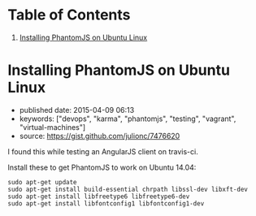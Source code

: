 
# Table of Contents

1.  [Installing PhantomJS on Ubuntu Linux](#installing-phantomjs-on-ubuntu-linux)


<a id="installing-phantomjs-on-ubuntu-linux"></a>

# Installing PhantomJS on Ubuntu Linux

-   published date: 2015-04-09 06:13
-   keywords: ["devops", "karma", "phantomjs", "testing", "vagrant", "virtual-machines"]
-   source: <https://gist.github.com/julionc/7476620>

I found this while testing an AngularJS client on travis-ci.

Install these to get PhantomJS to work on Ubuntu 14.04:

    sudo apt-get update
    sudo apt-get install build-essential chrpath libssl-dev libxft-dev
    sudo apt-get install libfreetype6 libfreetype6-dev
    sudo apt-get install libfontconfig1 libfontconfig1-dev

